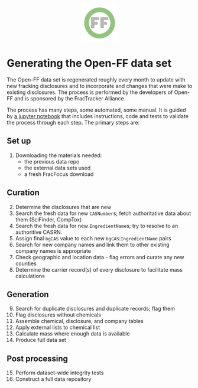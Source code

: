 <center> <img src="images/header_logo.png" width="100"/></center>
<!-- this is a test of a comment 
To do:
--->

# Generating the Open-FF data set

The Open-FF data set is regenerated roughly every month to update with new fracking disclosures and to incorporate and changes that were make to existing disclosures.  The process is performed by the developers of Open-FF and is sponsored by the FracTracker Alliance.  

The process has many steps, some automated, some manual.  It is guided by [a jupyter notebook](https://github.com/gwallison/openFF/blob/master/build/builder_nb.ipynb) that includes instructions, code and tests to validate the process through each step.  The primary steps are:

## Set up
1. Downloading the materials needed: 
    - the previous data repo
    - the external data sets used
    - a fresh FracFocus download

## Curation
2. Determine the disclosures that are new
1. Search the fresh data for new `CASNumber`s; fetch authoritative data about them (SciFinder, CompTox)
1. Search the fresh data for new `IngredientName`s; try to resolve to an authoritive CASRN.
1. Assign final `bgCAS` value to each new `bgCAS`:`IngredientName` pairs
1. Search for new company names and link them to other existing company names is appropriate
1. Check geographic and location data - flag errors and curate any new counties
1. Determine the carrier record(s) of every disclosure to facilitate mass calculations

## Generation
9. Search for duplicate disclosures and duplicate records; flag them
1. Flag disclosures without chemicals
1. Assemble chemical, disclosure, and company tables
1. Apply external lists to chemical list
1. Calculate mass where enough data is available
1. Produce full data set

## Post processing
15. Perform dataset-wide integrity tests
1. Construct a full data repository

